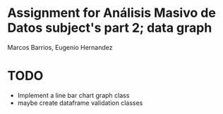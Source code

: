 # Assignment for **Análisis Masivo de Datos** subject's part 2; data graph

Marcos Barrios, Eugenio Hernandez

# TODO

 - Implement a line bar chart graph class
 - maybe create dataframe validation classes

